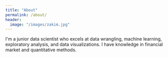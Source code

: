 ```yaml
---
title: "About"
permalink: /about/
header:
  image: "/images/zakim.jpg"
---
```


I'm a junior data scientist who excels at data wrangling, machine learning, exploratory analysis, and data visualizations.
I have knowledge in financial market and quantitative methods.
